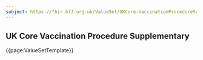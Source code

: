 ```yaml
---
subject: https://fhir.hl7.org.uk/ValueSet/UKCore-VaccinationProcedureSupplementary
---
```

## UK Core Vaccination Procedure Supplementary

{{page:ValueSetTemplate}}